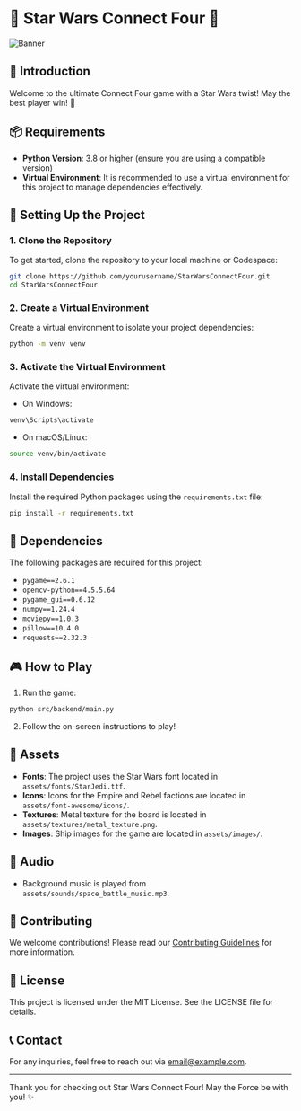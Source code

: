 # 🎉 Star Wars Connect Four 🎉

![Banner](assets/images/connectfour.jpg)

## 🚀 Introduction
Welcome to the ultimate Connect Four game with a Star Wars twist! May the best player win! 🌌

## 📦 Requirements
- **Python Version**: 3.8 or higher (ensure you are using a compatible version)
- **Virtual Environment**: It is recommended to use a virtual environment for this project to manage dependencies effectively.

## 📜 Setting Up the Project

### 1. Clone the Repository
To get started, clone the repository to your local machine or Codespace:
```bash
git clone https://github.com/yourusername/StarWarsConnectFour.git
cd StarWarsConnectFour
```

### 2. Create a Virtual Environment
Create a virtual environment to isolate your project dependencies:
```bash
python -m venv venv
```

### 3. Activate the Virtual Environment
Activate the virtual environment:
- On Windows:
```bash
venv\Scripts\activate
```

- On macOS/Linux:
```bash
source venv/bin/activate
```

### 4. Install Dependencies
Install the required Python packages using the `requirements.txt` file:
```bash
pip install -r requirements.txt
```

## 📜 Dependencies
The following packages are required for this project:
- `pygame==2.6.1`
- `opencv-python==4.5.5.64`
- `pygame_gui==0.6.12`
- `numpy==1.24.4`
- `moviepy==1.0.3`
- `pillow==10.4.0`
- `requests==2.32.3`

## 🎮 How to Play
1. Run the game:
```bash
python src/backend/main.py
```

2. Follow the on-screen instructions to play!

## 🎨 Assets
- **Fonts**: The project uses the Star Wars font located in `assets/fonts/StarJedi.ttf`.
- **Icons**: Icons for the Empire and Rebel factions are located in `assets/font-awesome/icons/`.
- **Textures**: Metal texture for the board is located in `assets/textures/metal_texture.png`.
- **Images**: Ship images for the game are located in `assets/images/`.

## 🎵 Audio
- Background music is played from `assets/sounds/space_battle_music.mp3`.

## 🤝 Contributing
We welcome contributions! Please read our [Contributing Guidelines](CONTRIBUTING.md) for more information.

## 📜 License
This project is licensed under the MIT License. See the LICENSE file for details.

## 📞 Contact
For any inquiries, feel free to reach out via [email@example.com](mailto:email@example.com).

---

Thank you for checking out Star Wars Connect Four! May the Force be with you! ✨
